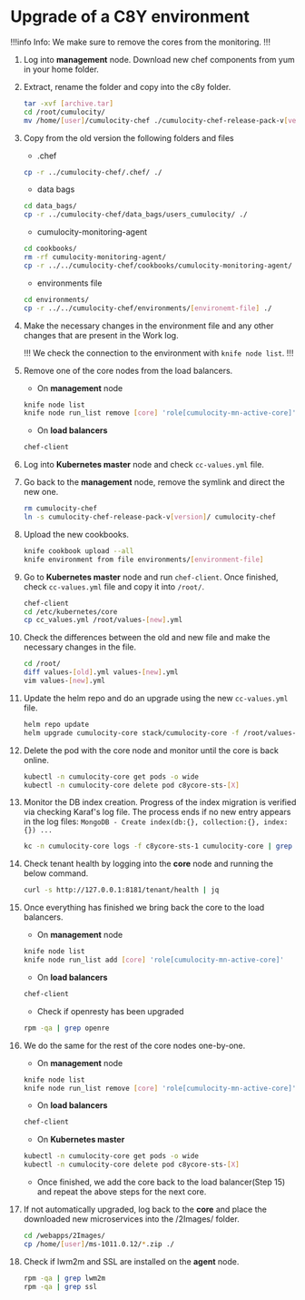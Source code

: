 # Upgrade of a C8Y environment

!!!info Info:
We make sure to remove the cores from the monitoring.
!!!

1. Log into **management** node. Download new chef components from yum in your home folder.

2. Extract, rename the folder and copy into the c8y folder.

     ```bash
     tar -xvf [archive.tar]
     cd /root/cumulocity/
     mv /home/[user]/cumulocity-chef ./cumulocity-chef-release-pack-v[version]/
     ```

3. Copy from the old version the following folders and files

    - .chef

     ```bash
     cp -r ../cumulocity-chef/.chef/ ./
     ```

    - data bags

     ```bash
     cd data_bags/
     cp -r ../cumulocity-chef/data_bags/users_cumulocity/ ./
     ```

    - cumulocity-monitoring-agent

     ```bash
     cd cookbooks/
     rm -rf cumulocity-monitoring-agent/
     cp -r ../../cumulocity-chef/cookbooks/cumulocity-monitoring-agent/ ./
     ```

    - environments file

     ```bash
     cd environments/
     cp -r ../../cumulocity-chef/environments/[environemt-file] ./
     ```

4. Make the necessary changes in the environment file and any other changes that are present in the Work log.

    !!!
    We check the connection to the environment with `knife node list`.
    !!!

5. Remove one of the core nodes from the load balancers.

     - On **management** node

     ```bash
     knife node list
     knife node run_list remove [core] 'role[cumulocity-mn-active-core]'
     ```

     - On **load balancers**

     ```bash
     chef-client
     ```

6. Log into **Kubernetes master** node and check `cc-values.yml` file.

7. Go back to the **management** node, remove the symlink and direct the new one.

     ```bash
     rm cumulocity-chef
     ln -s cumulocity-chef-release-pack-v[version]/ cumulocity-chef
     ```

8. Upload the new cookbooks.

     ```bash
     knife cookbook upload --all
     knife environment from file environments/[environment-file]
     ```

9. Go to **Kubernetes master** node and run `chef-client`. Once finished, check `cc-values.yml` file and copy it into `/root/`.

     ```bash
     chef-client
     cd /etc/kubernetes/core
     cp cc_values.yml /root/values-[new].yml
     ```

10. Check the differences between the old and new file and make the necessary changes in the file.

     ```bash
     cd /root/
     diff values-[old].yml values-[new].yml
     vim values-[new].yml
     ```

11. Update the helm repo and do an upgrade using the new `cc-values.yml` file.

     ```bash
     helm repo update
     helm upgrade cumulocity-core stack/cumulocity-core -f /root/values-[new].yml --namespace=cumulocity-core --version [version]
     ```

12. Delete the pod with the core node and monitor until the core is back online.

     ```bash
     kubectl -n cumulocity-core get pods -o wide
     kubectl -n cumulocity-core delete pod c8ycore-sts-[X]
     ```

13. Monitor the DB index creation. Progress of the index migration is verified via checking Karaf's log file. The
process ends if no new entry appears in the log files: `MongoDB - Create index(db:{},
collection:{}, index:{}) ...`

     ```bash
     kc -n cumulocity-core logs -f c8ycore-sts-1 cumulocity-core | grep index
     ```

14. Check tenant health by logging into the **core** node and running the below command.

     ```bash
     curl -s http://127.0.0.1:8181/tenant/health | jq
     ```

15. Once everything has finished we bring back the core to the load balancers.

     - On **management** node

     ```bash
     knife node list
     knife node run_list add [core] 'role[cumulocity-mn-active-core]'
     ```

     - On **load balancers**

     ```bash
     chef-client
     ```

      - Check if openresty has been upgraded

      ```bash
      rpm -qa | grep openre
      ```

16. We do the same for the rest of the core nodes one-by-one.

     - On **management** node

     ```bash
     knife node list
     knife node run_list remove [core] 'role[cumulocity-mn-active-core]'
     ```

     - On **load balancers**

     ```bash
     chef-client
     ```

     - On **Kubernetes master**

     ```bash
     kubectl -n cumulocity-core get pods -o wide
     kubectl -n cumulocity-core delete pod c8ycore-sts-[X]
     ```

     - Once finished, we add the core back to the load balancer(Step 15) and repeat the above steps for the next core.

17. If not automatically upgraded, log back to the **core** and place the downloaded new microservices into the /2Images/ folder.

     ```bash
     cd /webapps/2Images/
     cp /home/[user]/ms-1011.0.12/*.zip ./
     ```

18. Check if lwm2m and SSL are installed on the **agent** node.

     ```bash
     rpm -qa | grep lwm2m
     rpm -qa | grep ssl
     ```
